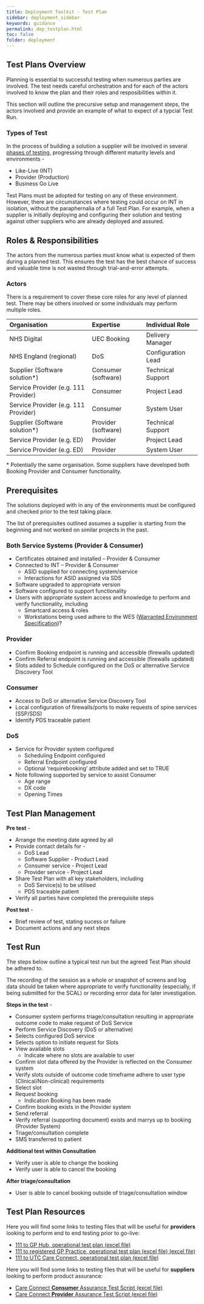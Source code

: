 ```yaml
---
title: Deployment Toolkit - Test Plan
sidebar: deployment_sidebar
keywords: guidance
permalink: dep_testplan.html
toc: false
folder: deployment
---
```


## Test Plans Overview

Planning is essential to successful testing when numerous parties are involved. The test needs careful orchestration and for each of the actors involved to know the plan and their roles and resposibilities within it. 

This section will outline the precursive setup and management steps, the actors involved and provide an example of what to expect of a typcial Test Run. 

### Types of Test

In the process of building a solution a supplier will be involved in several [phases of testing](https://developer.nhs.uk/apis/uec-appointments/dep_testtesting.html), progressing through different maturity levels and environments - 

* Like-Live (INT)
* Provider (Production)
* Business Go Live 

Test Plans must be adopted for testing on any of these environment. However, there are circumstances where testing could occur on INT in isolation, without the paraphernalia of a full Test Plan. For example, when a supplier is initially deploying and configuring their solution and testing against other suppliers who are already deployed and assured. 

## Roles & Responsibilities 

The actors from the numerous parties must know what is expected of them during a planned test. This ensures the test has the best chance of success and valuable time is not wasted through trial-and-error attempts.

### Actors 
There is a requirement to cover these core roles for any level of planned test. There may be others involved or some individuals may perform multiple roles.  

|Organisation|Expertise|Individual Role|
|:---|:---|:---|
|NHS Digital|UEC Booking|Delivery Manager|
|NHS England (regional)|DoS|Configuration Lead|
|Supplier (Software solution*)|Consumer (software)|Technical Support|
|Service Provider (e.g. 111 Provider)|Consumer|Project Lead|
|Service Provider (e.g. 111 Provider)|Consumer|System User|
|Supplier (Software solution*)|Provider (software)|Technical Support|
|Service Provider (e.g. ED)|Provider|Project Lead|
|Service Provider (e.g. ED)|Provider|System User|

\* Potentially the same organisation. Some suppliers have developed both Booking Provider and Consumer functionality.

## Prerequisites 

The solutions deployed with in any of the environments must be configured and checked prior to the test taking place. 

The list of prerequisites outlined assumes a supplier is starting from the beginning and not worked on similar projects in the past.

### Both Service Systems (Provider & Consumer)
* Certificates obtained and installed – Provider & Consumer
* Connected to INT – Provider & Consumer
    * ASID supplied for connecting system/service 
    *	Interactions for ASID assigned via SDS
* Software upgraded to appropriate version 
* Software configured to support functionality 
* Users with appropriate system access and knowledge to perform and verify functionality, including 
    * Smartcard access & roles
    * Workstations being used adhere to the WES ([Warranted Environment Specification](https://digital.nhs.uk/services/spine/spine-technical-information-warranted-environment-specification-wes))?  
    
### Provider 
*	Confirm Booking endpoint is running and accessible (firewalls updated)
*	Confirm Referral endpoint is running and accessible (firewalls updated)
*	Slots added to Schedule configured on the DoS or alternative Service Discovery Tool

### Consumer
*	Access to DoS or alternative Service Discovery Tool 
*	Local configuration of firewalls/ports to make requests of spine services (SSP/SDS)
*  Identify PDS traceable patient

### DoS
*	Service for Provider system configured 
    *	Scheduling Endpoint configured 
    *	Referral Endpoint configured 
    *	Optional ‘requirebooking’ attribute added and set to TRUE
*	Note following supported by service to assist Consumer
    * Age range
    * DX code
    * Opening Times

## Test Plan Management 

**Pre test** - 
* Arrange the meeting date agreed by all
* Provide contact details for - 
    * DoS Lead
    * Software Supplier - Product Lead
    * Consumer service - Project Lead
    * Provider service - Project Lead
* Share Test Plan with all key stakeholders, including
    * DoS Service(s) to be utilised
    * PDS traceable patient
* Verify all parties have completed the prerequisite steps

**Post test** - 
* Brief review of test, stating sucess or failure 
* Document actions and any next steps

## Test Run 
The steps below outline a typical test run but the agreed Test Plan should be adhered to. 

The recording of the session as a whole or snapshot of screens and log data should be taken where appropriate to verify functionality (especially, if being submitted for the SCAL) or recording error data for later investigation. 

**Steps in the test** -  
*	Consumer system performs triage/consultation resulting in appropriate outcome code to make request of DoS Service
*  Perform Service Discovery (DoS or alternative)
*	Selects configured DoS service
*	Selects option to initiate request for Slots 
*	View available slots 
    *	Indicate where no slots are available to user
*  Confirm slot data offered by the Provider is reflected on the Consumer system
*	Verify slots outside of outcome code timeframe adhere to user type (Clinical/Non-clinical) requirements
*	Select slot 
*	Request booking 
    * Indication Booking has been made
*  Confirm booking exists in the Provider system
*  Send referral 
*	Verify referral (supporting document) exists and marrys up to booking (Provider System) 
*	Triage/consultation complete 
*  SMS transferred to patient

**Additional test within Consultation**
*  Verify user is able to change the booking 
*	Verify user is able to cancel the booking

**After triage/consultation**
*	User is able to cancel booking outside of triage/consultation window

## Test Plan Resources 

Here you will find some links to testing files that will be useful for **providers** looking to perform end to end testing prior to go-live:

* <a href="_pages/deployment/toolkit/files/111_to_GP_Hub-Operational_Test_Plan_v2.xlsx" download>111 to GP Hub, operational test plan (excel file)</a>
* <a href="_pages/deployment/toolkit/files/111_to_Registered_GP-Operational_Test_Plan_v3.xlsx" download>111 to registered GP Practice, operational test plan (excel file) (excel file)</a>
* <a href="_pages/deployment/toolkit/files/111_to_UTC_Care_Connect-Operational_Test_Plan.xlsx" download>111 to UTC Care Connect, operational test plan (excel file)</a>

Here you will find some links to testing files that will be useful for **suppliers** looking to perform product assurance:
* <a href="_pages/deployment/toolkit/files/Care_Connect_Consumer_Assurance_Test_Scripts.xlsx" download>Care Connect <b>Consumer</b> Assurance Test Script (excel file)</a>
* <a href="_pages/deployment/toolkit/files/Care_Connect_Provider_Assurance_Test_Scripts.xlsx" download>Care Connect <b>Provider</b> Assurance Test Script (excel file)</a>

